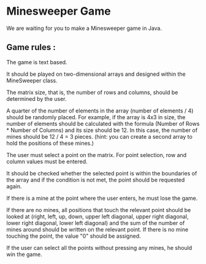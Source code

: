 # Minesweeper Game


We are waiting for you to make a Minesweeper game in Java.



## Game rules :


The game is text based.


It should be played on two-dimensional arrays and designed within the MineSweeper class.


The matrix size, that is, the number of rows and columns, should be determined by the user.


A quarter of the number of elements in the array (number of elements / 4) should be randomly placed. For example, if the array is 4x3 in size, the number of elements should be calculated with the formula (Number of Rows * Number of Columns) and its size should be 12. In this case, the number of mines should be 12 / 4 = 3 pieces. (hint: you can create a second array to hold the positions of these mines.)


The user must select a point on the matrix. For point selection, row and column values ​​must be entered.


It should be checked whether the selected point is within the boundaries of the array and if the condition is not met, the point should be requested again.


If there is a mine at the point where the user enters, he must lose the game.


If there are no mines, all positions that touch the relevant point should be looked at (right, left, up, down, upper left diagonal, upper right diagonal, lower right diagonal, lower left diagonal) and the sum of the number of mines around should be written on the relevant point. If there is no mine touching the point, the value "0" should be assigned.


If the user can select all the points without pressing any mines, he should win the game.